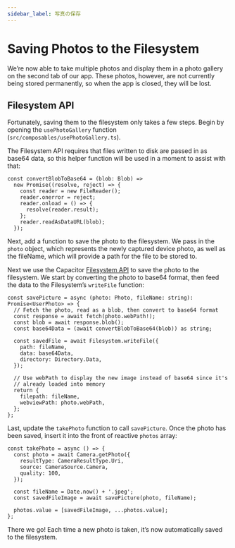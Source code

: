 ```yaml
---
sidebar_label: 写真の保存
---
```


# Saving Photos to the Filesystem

We’re now able to take multiple photos and display them in a photo gallery on the second tab of our app. These photos, however, are not currently being stored permanently, so when the app is closed, they will be lost.

## Filesystem API

Fortunately, saving them to the filesystem only takes a few steps. Begin by opening the `usePhotoGallery` function (`src/composables/usePhotoGallery.ts`).

The Filesystem API requires that files written to disk are passed in as base64 data, so this helper function will be used in a moment to assist with that:

```tsx
const convertBlobToBase64 = (blob: Blob) =>
  new Promise((resolve, reject) => {
    const reader = new FileReader();
    reader.onerror = reject;
    reader.onload = () => {
      resolve(reader.result);
    };
    reader.readAsDataURL(blob);
  });
```

Next, add a function to save the photo to the filesystem. We pass in the `photo` object, which represents the newly captured device photo, as well as the fileName, which will provide a path for the file to be stored to.

Next we use the Capacitor [Filesystem API](https://capacitorjs.com/docs/apis/filesystem) to save the photo to the filesystem. We start by converting the photo to base64 format, then feed the data to the Filesystem’s `writeFile` function:

```tsx
const savePicture = async (photo: Photo, fileName: string): Promise<UserPhoto> => {
  // Fetch the photo, read as a blob, then convert to base64 format
  const response = await fetch(photo.webPath!);
  const blob = await response.blob();
  const base64Data = (await convertBlobToBase64(blob)) as string;

  const savedFile = await Filesystem.writeFile({
    path: fileName,
    data: base64Data,
    directory: Directory.Data,
  });

  // Use webPath to display the new image instead of base64 since it's
  // already loaded into memory
  return {
    filepath: fileName,
    webviewPath: photo.webPath,
  };
};
```

Last, update the `takePhoto` function to call `savePicture`. Once the photo has been saved, insert it into the front of reactive `photos` array:

```tsx
const takePhoto = async () => {
  const photo = await Camera.getPhoto({
    resultType: CameraResultType.Uri,
    source: CameraSource.Camera,
    quality: 100,
  });

  const fileName = Date.now() + '.jpeg';
  const savedFileImage = await savePicture(photo, fileName);

  photos.value = [savedFileImage, ...photos.value];
};
```

There we go! Each time a new photo is taken, it’s now automatically saved to the filesystem.
